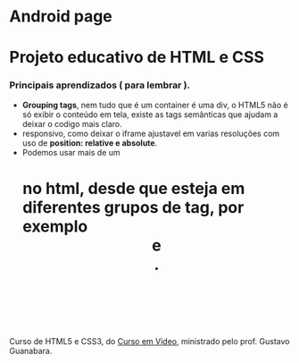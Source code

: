 # Android page
<h1> Projeto educativo de HTML e CSS </h1>

### Principais aprendizados ( para lembrar ).

- <strong>Grouping tags</strong>, nem tudo que é um container é uma div, o HTML5 não é só exibir o conteúdo em tela, existe as tags semânticas que ajudam a deixar o codigo mais claro.
- </iframe> responsivo, como deixar o iframe ajustavel em varias resoluções com uso de <strong>position: relative e absolute</strong>.
- Podemos usar mais de um <h1> no html, desde que esteja em diferentes grupos de tag, por exemplo <header> e <main>.


Curso de HTML5 e CSS3, do [Curso em Video](https://www.youtube.com/channel/UCrWvhVmt0Qac3HgsjQK62FQ), ministrado pelo prof. Gustavo Guanabara.
